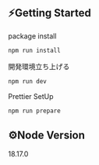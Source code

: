 ## ⚡️Getting Started

package install

```bash
npm run install
```

開発環境立ち上げる

```bash
npm run dev
```

Prettier SetUp

```bash
npm run prepare
```

## ⚙️Node Version

18.17.0
